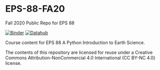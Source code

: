 # EPS-88-FA20
Fall 2020 Public Repo for EPS 88

[![Binder](https://mybinder.org/badge_logo.svg)](https://mybinder.org/v2/gh/ds-connectors/EPS-88-FA20/master)
[![Datahub](https://img.shields.io/badge/Launch-UCB%20Datahub-blue.svg)](http://datahub.berkeley.edu/user-redirect/interact?account=ds-connectors&repo=EPS-88&-FA20
)

Course content for EPS 88 A Python Introduction to Earth Science.

The contents of this repository are licensed for reuse under a Creative Commons Attribution-NonCommercial 4.0 International (CC BY-NC 4.0) license.

